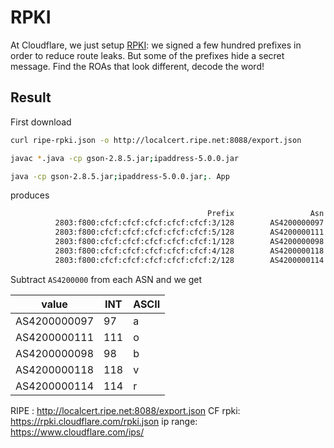 # RPKI

At Cloudflare, we just setup [RPKI](https://blog.cloudflare.com/rpki-details/): we signed a few hundred prefixes in order to reduce route leaks. But some of the prefixes hide a secret message. Find the ROAs that look different, decode the word!

## Result

First download

```bash
curl ripe-rpki.json -o http://localcert.ripe.net:8088/export.json
```

```bash
javac *.java -cp gson-2.8.5.jar;ipaddress-5.0.0.jar
```

```bash
java -cp gson-2.8.5.jar;ipaddress-5.0.0.jar;. App
```

produces

```bash
                                            Prefix                 Asn                                                Ta MaxLength
          2803:f800:cfcf:cfcf:cfcf:cfcf:cfcf:3/128        AS4200000097                                  LACNIC RPKI Root       128
          2803:f800:cfcf:cfcf:cfcf:cfcf:cfcf:5/128        AS4200000111                                  LACNIC RPKI Root       128
          2803:f800:cfcf:cfcf:cfcf:cfcf:cfcf:1/128        AS4200000098                                  LACNIC RPKI Root       128
          2803:f800:cfcf:cfcf:cfcf:cfcf:cfcf:4/128        AS4200000118                                  LACNIC RPKI Root       128
          2803:f800:cfcf:cfcf:cfcf:cfcf:cfcf:2/128        AS4200000114                                  LACNIC RPKI Root       128

```

Subtract `AS4200000` from each ASN and we get

| value | INT | ASCII |
| ----- | --- | ----- |
| AS4200000097 |  97 | a |
| AS4200000111 | 111 | o |
| AS4200000098 |  98 | b | 
| AS4200000118 | 118 | v |
| AS4200000114 | 114 | r |


RIPE : http://localcert.ripe.net:8088/export.json
CF rpki:     https://rpki.cloudflare.com/rpki.json
ip range: https://www.cloudflare.com/ips/